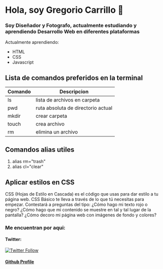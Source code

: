 # Hola, soy Gregorio Carrillo 👋

### Soy Diseñador y Fotografo, actualmente estudiando y aprendiendo Desarrollo Web en diferentes plataformas

Actualmente aprendiendo:

- HTML
- CSS
- Javascript

## Lista de comandos preferidos en la terminal

| Comando | Descripcion |
| --- | --- |
| ls | lista de archivos en carpeta |
| pwd | ruta absoluta de directorio actual |
| mkdir | crear carpeta |
| touch | crea archivo |
| rm | elimina un archivo |

## Comandos alias utiles

1. alias rm="trash"
2. alias cl="clear"

## Aplicar estilos en CSS

CSS (Hojas de Estilo en Cascada) es el código que usas para dar estilo a tu página web. CSS Básico te lleva a través de lo que tú necesitas para empezar. Contestará a preguntas del tipo: ¿Cómo hago mi texto rojo o negro? ¿Cómo hago que mi contenido se muestre en tal y tal lugar de la pantalla? ¿Cómo decoro mi página web con imágenes de fondo y colores?



### Me encuentran por aqui:

#### Twitter:

[<img alt="Twitter Follow" src="https://img.shields.io/twitter/follow/roswel47?color=1da1f2&label=roswel47&logo=twitter&style=for-the-badge">](https://twitter.com/roswel47)

#### [Github Profile](https://github.com/gregoriocarrillo)